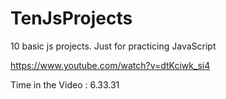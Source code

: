 # TenJsProjects

10 basic js projects. Just for practicing JavaScript

https://www.youtube.com/watch?v=dtKciwk_si4

Time in the Video : 6.33.31
